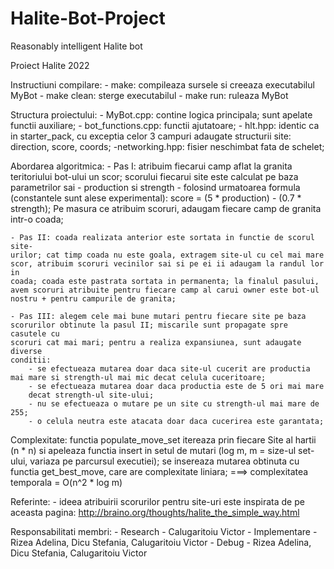 # Halite-Bot-Project
Reasonably intelligent Halite bot

Proiect Halite 2022

Instructiuni compilare:
    - make: compileaza sursele si creeaza executabilul MyBot
    - make clean: sterge executabilul
    - make run: ruleaza MyBot

Structura proiectului:
    - MyBot.cpp: contine logica principala; sunt apelate functii auxiliare;
    - bot_functions.cpp: functii ajutatoare;
    - hlt.hpp: identic ca in starter_pack, cu exceptia celor 3 campuri adaugate
        structurii site: direction, score, coords;
    -networking.hpp: fisier neschimbat fata de schelet;

Abordarea algoritmica:
    - Pas I: atribuim fiecarui camp aflat la granita teritoriului bot-ului un
    scor; scorului fiecarui site este calculat pe baza parametrilor sai -
    production si strength - folosind urmatoarea formula (constantele sunt 
    alese experimental): score = (5 * production) - (0.7 * strength); Pe masura
    ce atribuim scoruri, adaugam fiecare camp de granita intr-o coada;

    - Pas II: coada realizata anterior este sortata in functie de scorul site-
    urilor; cat timp coada nu este goala, extragem site-ul cu cel mai mare
    scor, atribuim scoruri vecinilor sai si pe ei ii adaugam la randul lor in
    coada; coada este pastrata sortata in permanenta; la finalul pasului, 
    avem scoruri atribuite pentru fiecare camp al carui owner este bot-ul
    nostru + pentru campurile de granita;

    - Pas III: alegem cele mai bune mutari pentru fiecare site pe baza
    scorurilor obtinute la pasul II; miscarile sunt propagate spre casutele cu
    scoruri cat mai mari; pentru a realiza expansiunea, sunt adaugate diverse
    conditii:
        - se efectueaza mutarea doar daca site-ul cucerit are productia
    mai mare si strength-ul mai mic decat celula cuceritoare;
        - se efectueaza mutarea doar daca productia este de 5 ori mai mare
        decat strength-ul site-ului;
        - nu se efectueaza o mutare pe un site cu strength-ul mai mare de 255;
        - o celula neutra este atacata doar daca cucerirea este garantata;

Complexitate: functia populate_move_set itereaza prin fiecare Site al hartii
    (n * n) si apeleaza functia insert in setul de mutari (log m, m = size-ul
    set-ului, variaza pe parcursul executiei); se insereaza mutarea obtinuta
    cu functia get_best_move, care are complexitate liniara; 
        ===> complexitatea temporala = O(n^2 * log m)

Referinte:
    - ideea atribuirii scorurilor pentru site-uri este inspirata de pe aceasta
    pagina: http://braino.org/thoughts/halite_the_simple_way.html

Responsabilitati membri:
    - Research - Calugaritoiu Victor
    - Implementare - Rizea Adelina, Dicu Stefania, Calugaritoiu Victor
    - Debug - Rizea Adelina, Dicu Stefania, Calugaritoiu Victor

